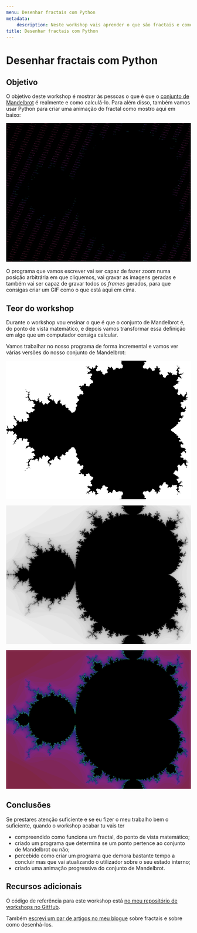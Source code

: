 ```yaml
---
menu: Desenhar fractais com Python
metadata:
    description: Neste workshop vais aprender o que são fractais e como desenhar alguns deles em Python.
title: Desenhar fractais com Python
---
```


# Desenhar fractais com Python

## Objetivo

O objetivo deste workshop é mostrar às pessoas o que é que o [conjunto de
Mandelbrot][Mandelbrot] é realmente e como calculá-lo.
Para além disso, também vamos usar Python para criar uma animação do fractal
como mostro aqui em baixo:

![Rendering of the Mandelbrot set.](example.gif)

O programa que vamos escrever vai ser capaz de fazer zoom numa posição
arbitrária em que cliquemos, vai gravar as imagens geradas e também vai ser
capaz de gravar todos os *frames* gerados, para que consigas criar um GIF como o
que está aqui em cima.

## Teor do workshop

Durante o workshop vou ensinar o que é que o conjunto de Mandelbrot é, do ponto
de vista matemático, e depois vamos transformar essa definição em algo que um
computador consiga calcular.

Vamos trabalhar no nosso programa de forma incremental e vamos ver várias
versões do nosso conjunto de Mandelbrot:

![A black and white, low resolution image of a fractal.](bw_15iters.png)

![A gray scale, medium resolution image of a fractal.](gray_50iters.png)

![A gray scale, medium resolution image of a fractal.](colour_50iters.png)

## Conclusões

Se prestares atenção suficiente e se eu fizer o meu trabalho bem o suficiente,
quando o workshop acabar tu vais ter

 - compreendido como funciona um fractal, do ponto de vista matemático;
 - criado um programa que determina se um ponto pertence ao conjunto de
   Mandelbrot ou não;
 - percebido como criar um programa que demora bastante tempo a concluir mas que
   vai atualizando o utilizador sobre o seu estado interno;
 - criado uma animação progressiva do conjunto de Mandelbrot.

## Recursos adicionais

O código de referência para este workshop está [no meu repositório de workshops
no GitHub][workshops-gh].

Também [escrevi um par de artigos no meu blogue][fractals-blog] sobre fractais e
sobre como desenhá-los.

[workshops-gh]: https://github.com/RojerGS/workshops
[Mandelbrot]: /blog/fractals-and-mandelbrot-set
[fractals-blog]: /blog/tag:fractals
